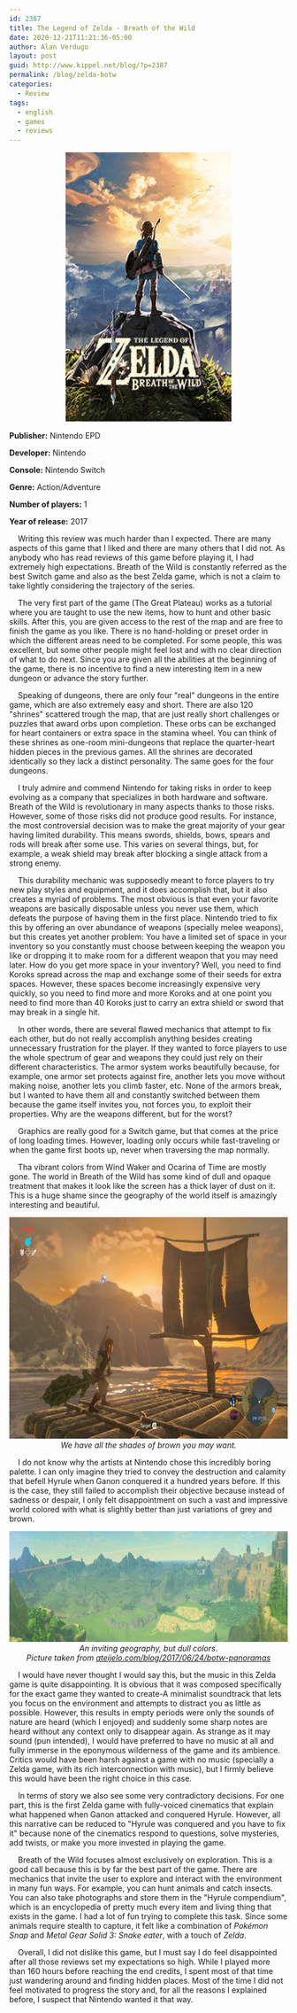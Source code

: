 ```yaml
---
id: 2387
title: The Legend of Zelda - Breath of the Wild
date: 2020-12-21T11:21:36-05:00
author: Alan Verdugo
layout: post
guid: http://www.kippel.net/blog/?p=2387
permalink: /blog/zelda-botw
categories:
  - Review
tags:
  - english
  - games
  - reviews
---
```


<p style="text-align: center;">
  <img src="https://raw.githubusercontent.com/alanverdugo/alanverdugo.github.io/master/_posts/zelda-botw/cover.jpg" alt="The legend of Zelda: Breath of the Wild" width="300" height="486" />
</p>

**Publisher:** Nintendo EPD

**Developer:** Nintendo

**Console:** Nintendo Switch

**Genre:** Action/Adventure

**Number of players:** 1

**Year of release:** 2017

&nbsp;&nbsp;&nbsp;&nbsp;Writing this review was much harder than I expected. There are many aspects of this game that I liked and there are many others that I did not. As anybody who has read reviews of this game before playing it, I had extremely high expectations. Breath of the Wild is constantly referred as the best Switch game and also as the best Zelda game, which is not a claim to take lightly considering the trajectory of the series.

&nbsp;&nbsp;&nbsp;&nbsp;The very first part of the game (The Great Plateau) works as a tutorial where you are taught to use the new items, how to hunt and other basic skills. After this, you are given access to the rest of the map and are free to finish the game as you like. There is no hand-holding or preset order in which the different areas need to be completed. For some people, this was excellent, but some other people might feel lost and with no clear direction of what to do next. Since you are given all the abilities at the beginning of the game, there is no incentive to find a new interesting item in a new dungeon or advance the story further.

&nbsp;&nbsp;&nbsp;&nbsp;Speaking of dungeons, there are only four "real" dungeons in the entire game, which are also extremely easy and short. There are also 120 "shrines" scattered trough the map, that are just really short challenges or puzzles that award orbs upon completion. These orbs can be exchanged for heart containers or extra space in the stamina wheel. You can think of these shrines as one-room mini-dungeons that replace the quarter-heart hidden pieces in the previous games. All the shrines are decorated identically so they lack a distinct personality. The same goes for the four dungeons.

&nbsp;&nbsp;&nbsp;&nbsp;I truly admire and commend Nintendo for taking risks in order to keep evolving as a company that specializes in both hardware and software. Breath of the Wild is revolutionary in many aspects thanks to those risks. However, some of those risks did not produce good results. For instance, the most controversial decision was to make the great majority of your gear having limited durability. This means swords, shields, bows, spears and rods will break after some use. This varies on several things, but, for example, a weak shield may break after blocking a single attack from a strong enemy.

&nbsp;&nbsp;&nbsp;&nbsp;This durability mechanic was supposedly meant to force players to try new play styles and equipment, and it does accomplish that, but it also creates a myriad of problems. The most obvious is that even your favorite weapons are basically disposable unless you never use them, which defeats the purpose of having them in the first place. Nintendo tried to fix this by offering an over abundance of weapons (specially melee weapons), but this creates yet another problem: You have a limited set of space in your inventory so you constantly must choose between keeping the weapon you like or dropping it to make room for a different weapon that you may need later. How do you get more space in your inventory? Well, you need to find Koroks spread across the map and exchange some of their seeds for extra spaces. However, these spaces become increasingly expensive very quickly, so you need to find more and more Koroks and at one point you need to find more than 40 Koroks just to carry an extra shield or sword that may break in a single hit.

&nbsp;&nbsp;&nbsp;&nbsp;In other words, there are several flawed mechanics that attempt to fix each other, but do not really accomplish anything besides creating unnecessary frustration for the player. If they wanted to force players to use the whole spectrum of gear and weapons they could just rely on their different characteristics. The armor system works beautifully because, for example, one armor set protects against fire, another lets you move without making noise, another lets you climb faster, etc. None of the armors break, but I wanted to have them all and constantly switched between them because the game itself invites you, not forces you, to exploit their properties. Why are the weapons different, but for the worst?

&nbsp;&nbsp;&nbsp;&nbsp;Graphics are really good for a Switch game, but that comes at the price of long loading times. However, loading only occurs while fast-traveling or when the game first boots up, never when traversing the map normally.

&nbsp;&nbsp;&nbsp;&nbsp;Tha vibrant colors from Wind Waker and Ocarina of Time are mostly gone. The world in Breath of the Wild has some kind of dull and opaque treatment that makes it look like the screen has a thick layer of dust on it. This is a huge shame since the geography of the world itself is amazingly interesting and beautiful.

<p align="center"> 
    <img src="https://raw.githubusercontent.com/alanverdugo/alanverdugo.github.io/master/_posts/zelda-botw/01.jpg" width="600" height="400">
    <br>
    <i>We have all the shades of brown you may want.</i>
</p>

&nbsp;&nbsp;&nbsp;&nbsp;I do not know why the artists at Nintendo chose this incredibly boring palette. I can only imagine they tried to convey the destruction and calamity that befell Hyrule when Ganon conquered it a hundred years before. If this is the case, they still failed to accomplish their objective because instead of sadness or despair, I only felt disappointment on such a vast and impressive world colored with what is slightly better than just variations of grey and brown.

<p align="center"> 
    <img src="https://raw.githubusercontent.com/alanverdugo/alanverdugo.github.io/master/_posts/zelda-botw/02.jpg" width="600" height="200">
    <br>
    <i>An inviting geography, but dull colors.</i>
    <br>
    <i>Picture taken from <a href="http://www.ateijelo.com/blog/2017/06/24/botw-panoramas">ateijelo.com/blog/2017/06/24/botw-panoramas</a></i>
</p>

&nbsp;&nbsp;&nbsp;&nbsp;I would have never thought I would say this, but the music in this Zelda game is quite disappointing. It is obvious that it was composed specifically for the exact game they wanted to create-A minimalist soundtrack that lets you focus on the environment and attempts to distract you as little as possible. However, this results in empty periods were only the sounds of nature are heard (which I enjoyed) and suddenly some sharp notes are heard without any context only to disappear again. As strange as it may sound (pun intended), I would have preferred to have no music at all and fully immerse in the eponymous wilderness of the game and its ambience. Critics would have been harsh against a game with no music (specially a Zelda game, with its rich interconnection with music), but I firmly believe this would have been the right choice in this case.

&nbsp;&nbsp;&nbsp;&nbsp;In terms of story we also see some very contradictory decisions. For one part, this is the first Zelda game with fully-voiced cinematics that explain what happened when Ganon attacked and conquered Hyrule. However, all this narrative can be reduced to "Hyrule was conquered and you have to fix it" because none of the cinematics respond to questions, solve mysteries, add twists, or make you more invested in playing the game.

&nbsp;&nbsp;&nbsp;&nbsp;Breath of the Wild focuses almost exclusively on exploration. This is a good call because this is by far the best part of the game. There are mechanics that invite the user to explore and interact with the environment in many fun ways. For example, you can hunt animals and catch insects. You can also take photographs and store them in the "Hyrule compendium", which is an encyclopedia of pretty much every item and living thing that exists in the game. I had a lot of fun trying to complete this task. Since some animals require stealth to capture, it felt like a combination of *Pokémon Snap* and *Metal Gear Solid 3: Snake eater*, with a touch of *Zelda*.

&nbsp;&nbsp;&nbsp;&nbsp;Overall, I did not dislike this game, but I must say I do feel disappointed after all those reviews set my expectations so high. While I played more than 160 hours before reaching the end credits, I spent most of that time just wandering around and finding hidden places. Most of the time I did not feel motivated to progress the story and, for all the reasons I explained before, I suspect that Nintendo wanted it that way.
